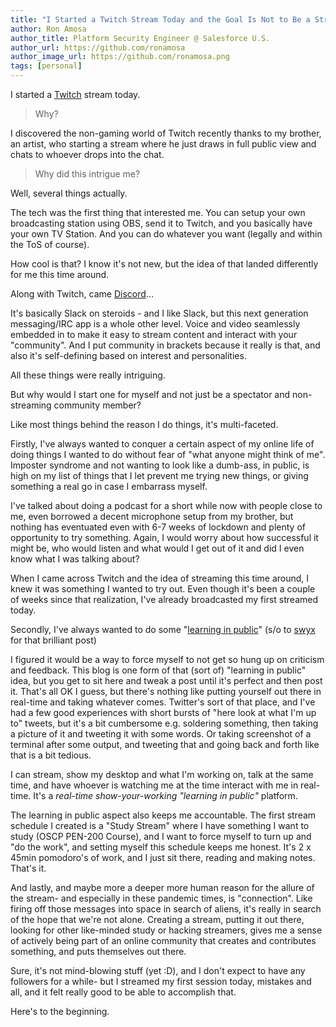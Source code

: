 ```yaml
---
title: "I Started a Twitch Stream Today and the Goal Is Not to Be a Streamer."
author: Ron Amosa
author_title: Platform Security Engineer @ Salesforce U.S.
author_url: https://github.com/ronamosa
author_image_url: https://github.com/ronamosa.png
tags: [personal]
---
```


I started a [Twitch](https://www.twitch.tv/rxnamxsa) stream today.

> Why?

I discovered the non-gaming world of Twitch recently thanks to my brother, an artist, who starting a stream where he just draws in full public view and chats to whoever drops into the chat.

> Why did this intrigue me?

Well, several things actually.

The tech was the first thing that interested me. You can setup your own broadcasting station using OBS, send it to Twitch, and you basically have your own TV Station. And you can do whatever you want (legally and within the ToS of course).

How cool is that? I know it's not new, but the idea of that landed differently for me this time around.

Along with Twitch, came [Discord](https://discord.com/)...

<!--truncate-->

It's basically Slack on steroids - and I like Slack, but this next generation messaging/IRC app is a whole other level. Voice and video seamlessly embedded in to make it easy to stream content and interact with your "community". And I put community in brackets because it really is that, and also it's self-defining based on interest and personalities.

All these things were really intriguing.

But why would I start one for myself and not just be a spectator and non-streaming community member?

Like most things behind the reason I do things, it's multi-faceted.

Firstly, I've always wanted to conquer a certain aspect of my online life of doing things I wanted to do without fear of "what anyone might think of me". Imposter syndrome and not wanting to look like a dumb-ass, in public, is high on my list of things that I let prevent me trying new things, or giving something a real go in case I embarrass myself.

I've talked about doing a podcast for a short while now with people close to me, even borrowed a decent microphone setup from my brother, but nothing has eventuated even with 6-7 weeks of lockdown and plenty of opportunity to try something. Again, I would worry about how successful it might be, who would listen and what would I get out of it and did I even know what I was talking about?

When I came across Twitch and the idea of streaming this time around, I knew it was something I wanted to try out. Even though it's been a couple of weeks since that realization, I've already broadcasted my first streamed today.

Secondly, I've always wanted to do some "[learning in public](https://www.swyx.io/learn-in-public/)" (s/o to [swyx](https://www.swyx.io) for that brilliant post)

I figured it would be a way to force myself to not get so hung up on criticism and feedback. This blog is one form of that (sort of) "learning in public" idea, but you get to sit here and tweak a post until it's perfect and then post it. That's all OK I guess, but there's nothing like putting yourself out there in real-time and taking whatever comes. Twitter's sort of that place, and I've had a few good experiences with short bursts of "here look at what I'm up to" tweets, but it's a bit cumbersome e.g. soldering something, then taking a picture of it and tweeting it with some words. Or taking screenshot of a terminal after some output, and tweeting that and going back and forth like that is a bit tedious.

I can stream, show my desktop and what I'm working on, talk at the same time, and have whoever is watching me at the time interact with me in real-time. It's a _real-time show-your-working "learning in public"_ platform.

The learning in public aspect also keeps me accountable. The first stream schedule I created is a "Study Stream" where I have something I want to study (OSCP PEN-200 Course), and I want to force myself to turn up and "do the work", and setting myself this schedule keeps me honest. It's 2 x 45min pomodoro's of work, and I just sit there, reading and making notes. That's it.

And lastly, and maybe more a deeper more human reason for the allure of the stream- and especially in these pandemic times, is "connection". Like firing off those messages into space in search of aliens, it's really in search of the hope that we're not alone. Creating a stream, putting it out there, looking for other like-minded study or hacking streamers, gives me a sense of actively being part of an online community that creates and contributes something, and puts themselves out there.

Sure, it's not mind-blowing stuff (yet :D), and I don't expect to have any followers for a while- but I streamed my first session today, mistakes and all, and it felt really good to be able to accomplish that.

Here's to the beginning.

